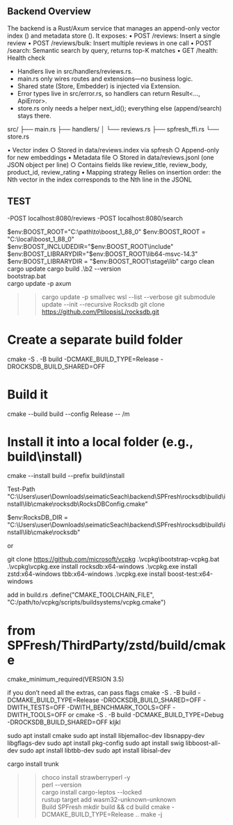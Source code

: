 ## Backend Overview
The backend is a Rust/Axum service that manages an append-only vector index () and metadata store (). It exposes:
• 	POST /reviews: Insert a single review
• 	POST /reviews/bulk: Insert multiple reviews in one call
• 	POST /search: Semantic search by query, returns top-K matches
• 	GET /health: Health check

- Handlers live in src/handlers/reviews.rs.
- main.rs only wires routes and extensions—no business logic.
- Shared state (Store, Embedder) is injected via Extension.
- Error types live in src/error.rs, so handlers can return Result<…, ApiError>.
- store.rs only needs a helper next_id(); everything else (append/search) stays there.

src/
├── main.rs
├── handlers/
│   └── reviews.rs
├── spfresh_ffi.rs
└── store.rs

• Vector index 
    ○ Stored in data/reviews.index via spfresh
    ○ Append-only for new embeddings
• Metadata file 
    ○ Stored in data/reviews.jsonl (one JSON object per line)
    ○ Contains fields like review_title, review_body, product_id, review_rating
    • Mapping strategy 
        Relies on insertion order: the Nth vector in the index corresponds to the Nth line in the JSONL

## TEST
 -POST localhost:8080/reviews
 -POST localhost:8080/search

$env:BOOST_ROOT="C:\path\to\boost_1_88_0"
$env:BOOST_ROOT = "C:\local\boost_1_88_0"
$env:BOOST_INCLUDEDIR="$env:BOOST_ROOT\include"
$env:BOOST_LIBRARYDIR="$env:BOOST_ROOT\lib64-msvc-14.3"
$env:BOOST_LIBRARYDIR = "$env:BOOST_ROOT\stage\lib"
cargo clean
cargo update
cargo build	
 .\b2 --version  
 bootstrap.bat      
 cargo update -p axum                                             
>> cargo update -p smallvec
wsl --list --verbose 
 git submodule update --init --recursive 
Rocksdb
git clone https://github.com/PtilopsisL/rocksdb.git
# Create a separate build folder
cmake -S . -B build -DCMAKE_BUILD_TYPE=Release -DROCKSDB_BUILD_SHARED=OFF

# Build it
cmake --build build --config Release -- /m

# Install it into a local folder (e.g., build\install)
cmake --install build --prefix build\install

Test-Path "C:\Users\user\Downloads\seimaticSeach\backend\SPFresh\rocksdb\build\install\lib\cmake\rocksdb\RocksDBConfig.cmake"

$env:RocksDB_DIR = "C:\Users\user\Downloads\seimaticSeach\backend\SPFresh\rocksdb\build\install\lib\cmake\rocksdb"

or 

git clone https://github.com/microsoft/vcpkg
.\vcpkg\bootstrap-vcpkg.bat
.\vcpkg\vcpkg.exe install rocksdb:x64-windows
.\vcpkg.exe install zstd:x64-windows tbb:x64-windows
.\vcpkg.exe install boost-test:x64-windows


add in build.rs
.define("CMAKE_TOOLCHAIN_FILE", "C:/path/to/vcpkg/scripts/buildsystems/vcpkg.cmake")

# from SPFresh/ThirdParty/zstd/build/cmake
cmake_minimum_required(VERSION 3.5)

if you don’t need all the extras, can pass flags 
cmake -S . -B build -DCMAKE_BUILD_TYPE=Release -DROCKSDB_BUILD_SHARED=OFF -DWITH_TESTS=OFF -DWITH_BENCHMARK_TOOLS=OFF -DWITH_TOOLS=OFF
or 
cmake -S . -B build -DCMAKE_BUILD_TYPE=Debug -DROCKSDB_BUILD_SHARED=OFF
kljkl

sudo apt install cmake
sudo apt install libjemalloc-dev libsnappy-dev libgflags-dev
sudo apt install pkg-config
sudo apt install swig libboost-all-dev
sudo apt install libtbb-dev
sudo apt install libisal-dev

 cargo install trunk                                              
>> choco install strawberryperl -y    
perl --version    
cargo install cargo-leptos --locked    
rustup target add wasm32-unknown-unknown  
> Build SPFresh
mkdir build && cd build
cmake -DCMAKE_BUILD_TYPE=Release ..
make -j